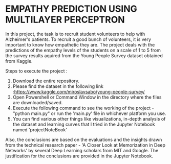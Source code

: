 # EMPATHY PREDICTION USING MULTILAYER PERCEPTRON

In this project, the task is to recruit student volunteers to help with Alzheimer's patients. To recruit a good bunch of volunteers, it is very important to know how empathetic they are. The project deals with the predictions of the empathy levels of the students on a scale of 1 to 5 from the survey results aquired from the Young People Survey dataset obtained from Kaggle. 

Steps to execute the project :

1) Download the entire repository.
2) Please find the dataset in the following link :https://www.kaggle.com/miroslavsabo/young-people-survey/
2) Open Powershell or Command Window in the directory where the files are downloaded/saved.
3) Execute the following command to see the working of the project - "python main.py" or run the 'main.py' file in whichever platform you use.
4) You can find various other things like visualizations, in-depth analysis of the dataset and learning curves that I tried in the Jupyter Notebook named 'projectNoteBook'

Also, the conclusions are based on the evaluations and the insights drawn from the technical research paper - 'A Closer Look at Memorization in Deep Networks' by several Deep Learning scholars from MIT and Google. The justification for the conclusions are provided in the Jupyter Notebook.
